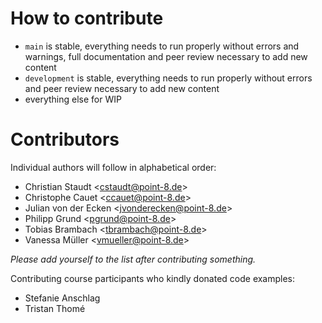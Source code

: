 # How to contribute

* `main` is stable, everything needs to run properly without errors and warnings, full documentation and peer review necessary to add new content
* `development` is stable, everything needs to run properly without errors and peer review necessary to add new content
* everything else for WIP


# Contributors

Individual authors will follow in alphabetical order:

* Christian Staudt <<cstaudt@point-8.de>>
* Christophe Cauet <<ccauet@point-8.de>>
* Julian von der Ecken <<jvonderecken@point-8.de>>
* Philipp Grund <<pgrund@point-8.de>>
* Tobias Brambach <<tbrambach@point-8.de>>
* Vanessa Müller <<vmueller@point-8.de>>

_Please add yourself to the list after contributing something._

Contributing course participants who kindly donated code examples:

* Stefanie Anschlag
* Tristan Thomé
